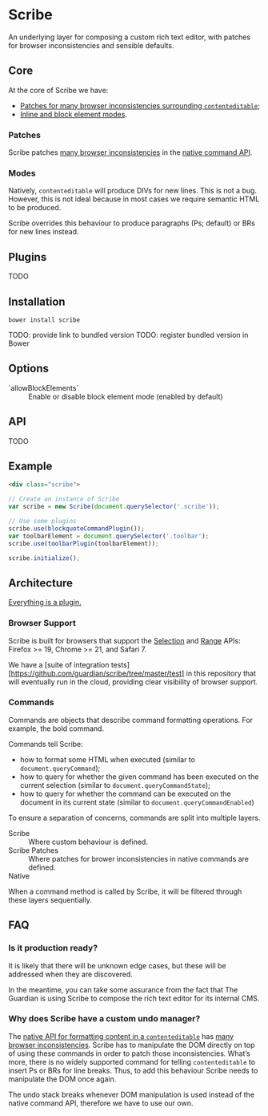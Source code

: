 Scribe
======

An underlying layer for composing a custom rich text editor, with patches for
browser inconsistencies and sensible defaults.

## Core

At the core of Scribe we have:

* [Patches for many browser inconsistencies surrounding `contenteditable`](#patches);
* [Inline and block element modes](#modes).

### Patches

Scribe patches [many browser inconsistencies][browser inconsistencies] in the [native command API][Executing Commands].

### Modes

Natively, `contenteditable` will produce DIVs for new lines. This is not a bug.
However, this is not ideal because in most cases we require semantic HTML to be
produced.

Scribe overrides this behaviour to produce paragraphs (Ps; default) or BRs for
new lines instead.

## Plugins

TODO

## Installation
```
bower install scribe
```

TODO: provide link to bundled version
TODO: register bundled version in Bower

## Options

<dl>
  <dt>`allowBlockElements`</dt>
  <dd>Enable or disable block element mode (enabled by default)</dd>
</dl>

## API

TODO

## Example

``` html
<div class="scribe">
```

``` js
// Create an instance of Scribe
var scribe = new Scribe(document.querySelector('.scribe'));

// Use some plugins
scribe.use(blockquoteCommandPlugin());
var toolbarElement = document.querySelector('.toolbar');
scribe.use(toolbarPlugin(toolbarElement));

scribe.initialize();
```

## Architecture

[Everything is a plugin.](https://github.com/guardian/scribe/tree/master/src/plugins)

### Browser Support

Scribe is built for browsers that support the [Selection][Selection API] and
[Range][Range API] APIs: Firefox >= 19, Chrome >= 21, and Safari 7.

We have a [suite of integration tests][https://github.com/guardian/scribe/tree/master/test]
in this repository that will eventually run in the cloud, providing clear
visibility of browser support.

### Commands

Commands are objects that describe command formatting operations. For example,
the bold command.

Commands tell Scribe:

* how to format some HTML when executed (similar to `document.queryCommand`);
* how to query for whether the given command has been executed on the current selection (similar to `document.queryCommandState`);
* how to query for whether the command can be executed on the document in its current state (similar to `document.queryCommandEnabled`)

To ensure a separation of concerns, commands are split into multiple layers.

<dl>
  <dt>Scribe</dt>
  <dd>Where custom behaviour is defined.</dd>
  <dt>Scribe Patches</dt>
  <dd>Where patches for brower inconsistencies in native commands are defined.</dd>
  <dt>Native</dt>
</dl>

When a command method is called by Scribe, it will be filtered through these
layers sequentially.

## FAQ

### Is it production ready?

It is likely that there will be unknown edge cases, but these will be addressed
when they are discovered.

In the meantime, you can take some assurance from the fact that The Guardian is
using Scribe to compose the rich text editor for its internal CMS.

### Why does Scribe have a custom undo manager?

The [native API for formatting content in a
`contenteditable`][Executing Commands] has [many browser inconsistencies][browser inconsistencies].
Scribe has to manipulate the DOM directly on top of using these commands in order to patch
those inconsistencies. What’s more, there is no widely supported command for
telling `contenteditable` to insert Ps or BRs for line breaks. Thus, to add
this behaviour Scribe needs to manipulate the DOM once again.

The undo stack breaks whenever DOM manipulation is used instead of the native
command API, therefore we have to use our own.

[browser inconsistencies]: https://github.com/guardian/scribe/blob/master/BROWSERINCONSISTENCIES.md
[Executing Commands]: https://developer.mozilla.org/en-US/docs/Rich-Text_Editing_in_Mozilla#Executing_Commands
[Range API]: https://developer.mozilla.org/en-US/docs/Web/API/Range
[Selection API]: https://developer.mozilla.org/en-US/docs/Web/API/Selection
